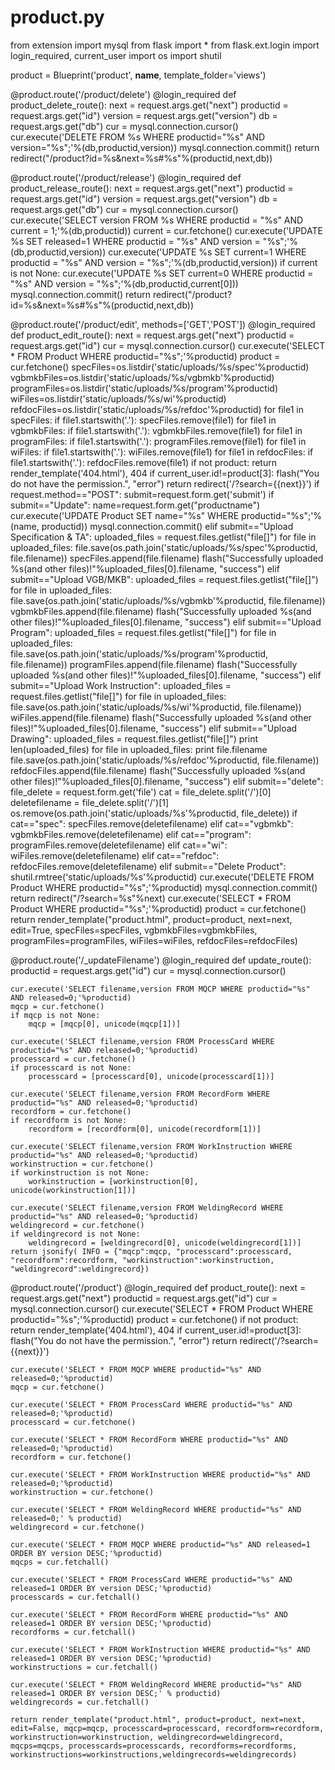 # product.py
from extension import mysql
from flask import *
from flask.ext.login import login_required, current_user
import os
import shutil

product = Blueprint('product', __name__, template_folder='views')

@product.route('/product/delete')
@login_required
def product_delete_route():
    next = request.args.get("next")
    productid = request.args.get("id")
    version = request.args.get("version")
    db = request.args.get("db")
    cur = mysql.connection.cursor()
    cur.execute('DELETE FROM %s WHERE productid="%s" AND version="%s";'%(db,productid,version))
    mysql.connection.commit()
    return redirect("/product?id=%s&next=%s#%s"%(productid,next,db))

@product.route('/product/release')
@login_required
def product_release_route():
    next = request.args.get("next")
    productid = request.args.get("id")
    version = request.args.get("version")
    db = request.args.get("db")
    cur = mysql.connection.cursor()
    cur.execute('SELECT version FROM %s WHERE productid = "%s" AND current = 1;'%(db,productid))
    current = cur.fetchone()
    cur.execute('UPDATE %s SET released=1 WHERE productid = "%s" AND version = "%s";'%(db,productid,version))
    cur.execute('UPDATE %s SET current=1 WHERE productid = "%s" AND version = "%s";'%(db,productid,version))
    if current is not None:
        cur.execute('UPDATE %s SET current=0 WHERE productid = "%s" AND version = "%s";'%(db,productid,current[0]))
    mysql.connection.commit()
    return redirect("/product?id=%s&next=%s#%s"%(productid,next,db))

@product.route('/product/edit', methods=['GET','POST'])
@login_required
def product_edit_route():
    next = request.args.get("next")
    productid = request.args.get("id")
    cur = mysql.connection.cursor()
    cur.execute('SELECT * FROM Product WHERE productid="%s";'%productid)
    product = cur.fetchone()
    specFiles=os.listdir('static/uploads/%s/spec'%productid)
    vgbmkbFiles=os.listdir('static/uploads/%s/vgbmkb'%productid)
    programFiles=os.listdir('static/uploads/%s/program'%productid)
    wiFiles=os.listdir('static/uploads/%s/wi'%productid)
    refdocFiles=os.listdir('static/uploads/%s/refdoc'%productid)
    for file1 in specFiles:
        if file1.startswith('.'):
            specFiles.remove(file1)
    for file1 in vgbmkbFiles:
        if file1.startswith('.'):
            vgbmkbFiles.remove(file1)
    for file1 in programFiles:
        if file1.startswith('.'):
            programFiles.remove(file1)
    for file1 in wiFiles:
        if file1.startswith('.'):
            wiFiles.remove(file1)
    for file1 in refdocFiles:
        if file1.startswith('.'):
            refdocFiles.remove(file1)
    if not product:
        return render_template('404.html'), 404
    if current_user.id!=product[3]:
        flash("You do not have the permission.", "error")
        return redirect('/?search={{next}}')
    if request.method=="POST":
        submit=request.form.get('submit')
        if submit=="Update":
            name=request.form.get("productname")
            cur.execute('UPDATE Product SET name="%s" WHERE productid="%s";'%(name, productid))
            mysql.connection.commit()
        elif submit=="Upload Specification & TA":
            uploaded_files = request.files.getlist("file[]")
            for file in uploaded_files:
                file.save(os.path.join('static/uploads/%s/spec'%productid, file.filename))
                specFiles.append(file.filename)
            flash("Successfully uploaded %s(and other files)!"%uploaded_files[0].filename, "success")
        elif submit=="Upload VGB/MKB":
            uploaded_files = request.files.getlist("file[]")
            for file in uploaded_files:
                file.save(os.path.join('static/uploads/%s/vgbmkb'%productid, file.filename))
                vgbmkbFiles.append(file.filename)
            flash("Successfully uploaded %s(and other files)!"%uploaded_files[0].filename, "success")
        elif submit=="Upload Program":
            uploaded_files = request.files.getlist("file[]")
            for file in uploaded_files:
                file.save(os.path.join('static/uploads/%s/program'%productid, file.filename))
                programFiles.append(file.filename)
            flash("Successfully uploaded %s(and other files)!"%uploaded_files[0].filename, "success")
        elif submit=="Upload Work Instruction":
            uploaded_files = request.files.getlist("file[]")
            for file in uploaded_files:
                file.save(os.path.join('static/uploads/%s/wi'%productid, file.filename))
                wiFiles.append(file.filename)
            flash("Successfully uploaded %s(and other files)!"%uploaded_files[0].filename, "success")
        elif submit=="Upload Drawing":
            uploaded_files = request.files.getlist("file[]")
            print len(uploaded_files)
            for file in uploaded_files:
                print file.filename
                file.save(os.path.join('static/uploads/%s/refdoc'%productid, file.filename))
                refdocFiles.append(file.filename)
            flash("Successfully uploaded %s(and other files)!"%uploaded_files[0].filename, "success")
        elif submit=="delete":
            file_delete = request.form.get('file')
            cat = file_delete.split('/')[0]
            deletefilename = file_delete.split('/')[1]
            os.remove(os.path.join('static/uploads/%s'%productid, file_delete))
            if cat=="spec":
                specFiles.remove(deletefilename)
            elif cat=="vgbmkb":
                vgbmkbFiles.remove(deletefilename)
            elif cat=="program":
                programFiles.remove(deletefilename)
            elif cat=="wi":
                wiFiles.remove(deletefilename)
            elif cat=="refdoc":
                refdocFiles.remove(deletefilename)
        elif submit=="Delete Product":
            shutil.rmtree('static/uploads/%s'%productid)
            cur.execute('DELETE FROM Product WHERE productid="%s";'%productid)
            mysql.connection.commit()
            return redirect("/?search=%s"%next)
    cur.execute('SELECT * FROM Product WHERE productid="%s";'%productid)
    product = cur.fetchone()
    return render_template("product.html", product=product, next=next, edit=True, specFiles=specFiles, vgbmkbFiles=vgbmkbFiles, programFiles=programFiles, wiFiles=wiFiles, refdocFiles=refdocFiles)

@product.route('/_updateFilename')
@login_required
def update_route():
    productid = request.args.get("id")
    cur = mysql.connection.cursor()
    
    cur.execute('SELECT filename,version FROM MQCP WHERE productid="%s" AND released=0;'%productid)
    mqcp = cur.fetchone()
    if mqcp is not None:
        mqcp = [mqcp[0], unicode(mqcp[1])]
        
    cur.execute('SELECT filename,version FROM ProcessCard WHERE productid="%s" AND released=0;'%productid)
    processcard = cur.fetchone()
    if processcard is not None:
        processcard = [processcard[0], unicode(processcard[1])]
        
    cur.execute('SELECT filename,version FROM RecordForm WHERE productid="%s" AND released=0;'%productid)
    recordform = cur.fetchone()
    if recordform is not None:
        recordform = [recordform[0], unicode(recordform[1])]
        
    cur.execute('SELECT filename,version FROM WorkInstruction WHERE productid="%s" AND released=0;'%productid)
    workinstruction = cur.fetchone()
    if workinstruction is not None:
        workinstruction = [workinstruction[0], unicode(workinstruction[1])]
    
    cur.execute('SELECT filename,version FROM WeldingRecord WHERE productid="%s" AND released=0;'%productid)    
    weldingrecord = cur.fetchone()
    if weldingrecord is not None:
        weldingrecord = [weldingrecord[0], unicode(weldingrecord[1])]
    return jsonify( INFO = {"mqcp":mqcp, "processcard":processcard, "recordform":recordform, "workinstruction":workinstruction, "weldingrecord":weldingrecord})
@product.route('/product')
@login_required
def product_route():
    next = request.args.get("next")
    productid = request.args.get("id")
    cur = mysql.connection.cursor()
    cur.execute('SELECT * FROM Product WHERE productid="%s";'%productid)
    product = cur.fetchone()
    if not product:
        return render_template('404.html'), 404
    if current_user.id!=product[3]:
        flash("You do not have the permission.", "error")
        return redirect('/?search={{next}}')
    
    cur.execute('SELECT * FROM MQCP WHERE productid="%s" AND released=0;'%productid)
    mqcp = cur.fetchone()
    
    cur.execute('SELECT * FROM ProcessCard WHERE productid="%s" AND released=0;'%productid)
    processcard = cur.fetchone()
    
    cur.execute('SELECT * FROM RecordForm WHERE productid="%s" AND released=0;'%productid)
    recordform = cur.fetchone()
    
    cur.execute('SELECT * FROM WorkInstruction WHERE productid="%s" AND released=0;'%productid)
    workinstruction = cur.fetchone()
    
    cur.execute('SELECT * FROM WeldingRecord WHERE productid="%s" AND released=0;' % productid)
    weldingrecord = cur.fetchone()
    
    cur.execute('SELECT * FROM MQCP WHERE productid="%s" AND released=1 ORDER BY version DESC;'%productid)
    mqcps = cur.fetchall()
    
    cur.execute('SELECT * FROM ProcessCard WHERE productid="%s" AND released=1 ORDER BY version DESC;'%productid)
    processcards = cur.fetchall()
    
    cur.execute('SELECT * FROM RecordForm WHERE productid="%s" AND released=1 ORDER BY version DESC;'%productid)
    recordforms = cur.fetchall()
    
    cur.execute('SELECT * FROM WorkInstruction WHERE productid="%s" AND released=1 ORDER BY version DESC;'%productid)
    workinstructions = cur.fetchall()
    
    cur.execute('SELECT * FROM WeldingRecord WHERE productid="%s" AND released=1 ORDER BY version DESC;' % productid)
    weldingrecords = cur.fetchall()
    
    return render_template("product.html", product=product, next=next, edit=False, mqcp=mqcp, processcard=processcard, recordform=recordform, workinstruction=workinstruction, weldingrecord=weldingrecord, mqcps=mqcps, processcards=processcards, recordforms=recordforms, workinstructions=workinstructions,weldingrecords=weldingrecords)

